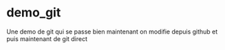 # demo_git
Une demo de git
qui se passe bien
maintenant on modifie depuis github
et puis maintenant de git direct
